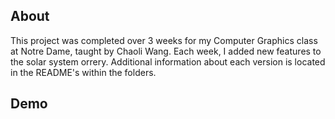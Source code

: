 ## About
This project was completed over 3 weeks for my Computer Graphics class at Notre Dame, taught by Chaoli Wang.
Each week, I added new features to the solar system orrery. Additional information about each version is located in the README's within the folders.

## Demo
